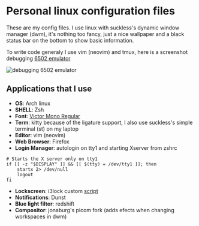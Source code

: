 # Personal linux configuration files

These are my config files. I use linux with suckless's dynamic window manager
(dwm), it's nothing too fancy, just a nice wallpaper and a black status bar on
the bottom to show basic information.

To write code generaly I use vim (neovim) and tmux, here is a screenshot
debugging [6502 emulator](https://github.com/mjkloeckner/6502)

![debugging 6502 emulator](https://user-images.githubusercontent.com/64109770/209008527-a6ea6ca3-8b7d-4e72-a41f-b1ee632bbf73.png)

## Applications that I use
- **OS**: Arch linux
- **SHELL**: Zsh 
- **Font**: [Victor Mono Regular](https://rubjo.github.io/victor-mono/)
- **Term**: kitty because of the ligature support, I also use suckless's simple
  terminal (st) on my laptop
- **Editor**: vim (neovim)
- **Web Browser**: Firefox
- **Login Manager**: autologin on tty1 and starting Xserver from zshrc

```console
# Starts the X server only on tty1
if [[ -z "$DISPLAY" ]] && [[ $(tty) = /dev/tty1 ]]; then
	startx 2> /dev/null
	logout
fi
```

- **Lockscreen**: i3lock custom
  [script](https://github.com/klewer-martin/scripts/blob/inspiron/lockscreen)
- **Notifications**: Dunst 
- **Blue light filter**: redshift
- **Compositor**: jonaburg's picom fork (adds efects when changing workspaces in
  dwm)
